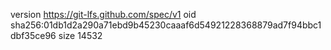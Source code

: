 version https://git-lfs.github.com/spec/v1
oid sha256:01db1d2a290a71ebd9b45230caaaf6d54921228368879ad7f94bbc1dbf35ce96
size 14532

